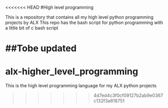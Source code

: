 <<<<<<< HEAD
#High level programming

This is a repository that contains all my high level python programming projects by ALX
This repo has the bash script for python programming with a little bit of c bash script

##Tobe updated
=======
# alx-higher_level_programming
This is the high level programming language for my ALX python projects
>>>>>>> 4d7ed4c3f0cf09127b2ab9e0367c132f3a818751
